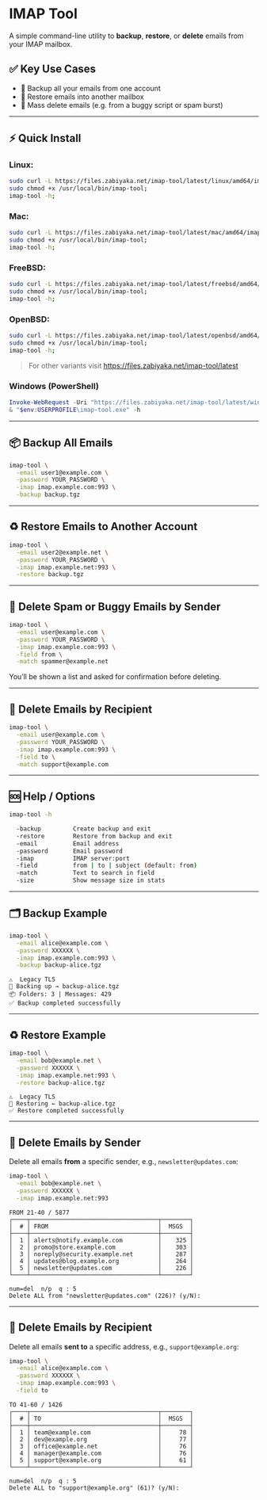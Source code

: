 # IMAP Tool

A simple command-line utility to **backup**, **restore**, or **delete** emails from your IMAP mailbox.

## ✅ Key Use Cases

* 🧳 Backup all your emails from one account
* 🔁 Restore emails into another mailbox
* 🧹 Mass delete emails (e.g. from a buggy script or spam burst)

---

## ⚡ Quick Install

### Linux:

```bash
sudo curl -L https://files.zabiyaka.net/imap-tool/latest/linux/amd64/imap-tool -o /usr/local/bin/imap-tool;
sudo chmod +x /usr/local/bin/imap-tool;
imap-tool -h;
```

### Mac:

```bash
sudo curl -L https://files.zabiyaka.net/imap-tool/latest/mac/amd64/imap-tool -o /usr/local/bin/imap-tool;
sudo chmod +x /usr/local/bin/imap-tool;
imap-tool -h;
```

### FreeBSD:

```bash
sudo curl -L https://files.zabiyaka.net/imap-tool/latest/freebsd/amd64/imap-tool -o /usr/local/bin/imap-tool;
sudo chmod +x /usr/local/bin/imap-tool;
imap-tool -h;
```

### OpenBSD:

```bash
sudo curl -L https://files.zabiyaka.net/imap-tool/latest/openbsd/amd64/imap-tool -o /usr/local/bin/imap-tool;
sudo chmod +x /usr/local/bin/imap-tool;
imap-tool -h;
```

> For other variants visit https://files.zabiyaka.net/imap-tool/latest

### Windows (PowerShell)

```powershell
Invoke-WebRequest -Uri "https://files.zabiyaka.net/imap-tool/latest/windows/amd64/imap-tool.exe" -OutFile "$env:USERPROFILE\imap-tool.exe"
& "$env:USERPROFILE\imap-tool.exe" -h
```

---

## 📦 Backup All Emails

```bash
imap-tool \
  -email user1@example.com \
  -password YOUR_PASSWORD \
  -imap imap.example.com:993 \
  -backup backup.tgz
```

---

## ♻️ Restore Emails to Another Account

```bash
imap-tool \
  -email user2@example.net \
  -password YOUR_PASSWORD \
  -imap imap.example.net:993 \
  -restore backup.tgz
```

---

## 🧹 Delete Spam or Buggy Emails by Sender

```bash
imap-tool \
  -email user@example.com \
  -password YOUR_PASSWORD \
  -imap imap.example.com:993 \
  -field from \
  -match spammer@example.net
```

You’ll be shown a list and asked for confirmation before deleting.

---

## 🧼 Delete Emails by Recipient

```bash
imap-tool \
  -email user@example.com \
  -password YOUR_PASSWORD \
  -imap imap.example.com:993 \
  -field to \
  -match support@example.com
```

---

## 🆘 Help / Options

```bash
imap-tool -h

  -backup         Create backup and exit
  -restore        Restore from backup and exit
  -email          Email address
  -password       Email password
  -imap           IMAP server:port
  -field          from | to | subject (default: from)
  -match          Text to search in field
  -size           Show message size in stats
```

---

## 🗂 Backup Example

```bash
imap-tool \
  -email alice@example.com \
  -password XXXXXX \
  -imap imap.example.com:993 \
  -backup backup-alice.tgz
```

```
⚠️  Legacy TLS
🔄 Backing up → backup-alice.tgz
📦 Folders: 3 | Messages: 429
✅ Backup completed successfully
```

---

## ♻️ Restore Example

```bash
imap-tool \
  -email bob@example.net \
  -password XXXXXX \
  -imap imap.example.net:993 \
  -restore backup-alice.tgz
```

```
⚠️  Legacy TLS
🔄 Restoring ← backup-alice.tgz
✅ Restore completed successfully
```

---

## 🧹 Delete Emails by Sender

Delete all emails **from** a specific sender, e.g., `newsletter@updates.com`:

```bash
imap-tool \
  -email bob@example.net \
  -password XXXXXX \
  -imap imap.example.net:993
```

```
FROM 21‑40 / 5877
┌────┬────────────────────────────────────┬────────┐
│  # │ FROM                               │  MSGS  │
├────┼────────────────────────────────────┼────────┤
│  1 │ alerts@notify.example.com          │    325 │
│  2 │ promo@store.example.com            │    303 │
│  3 │ noreply@security.example.net       │    287 │
│  4 │ updates@blog.example.org           │    264 │
│  5 │ newsletter@updates.com             │    226 │
└────┴────────────────────────────────────┴────────┘

num=del  n/p  q : 5
Delete ALL from "newsletter@updates.com" (226)? (y/N):
```

---

## 🧹 Delete Emails by Recipient

Delete all emails **sent to** a specific address, e.g., `support@example.org`:

```bash
imap-tool \
  -email alice@example.com \
  -password XXXXXX \
  -imap imap.example.com:993 \
  -field to
```

```
TO 41‑60 / 1426
┌────┬────────────────────────────────────┬────────┐
│  # │ TO                                 │  MSGS  │
├────┼────────────────────────────────────┼────────┤
│  1 │ team@example.com                   │     78 │
│  2 │ dev@example.org                    │     77 │
│  3 │ office@example.net                 │     76 │
│  4 │ manager@example.com                │     76 │
│  5 │ support@example.org                │     61 │
└────┴────────────────────────────────────┴────────┘

num=del  n/p  q : 5
Delete ALL to "support@example.org" (61)? (y/N):
```

